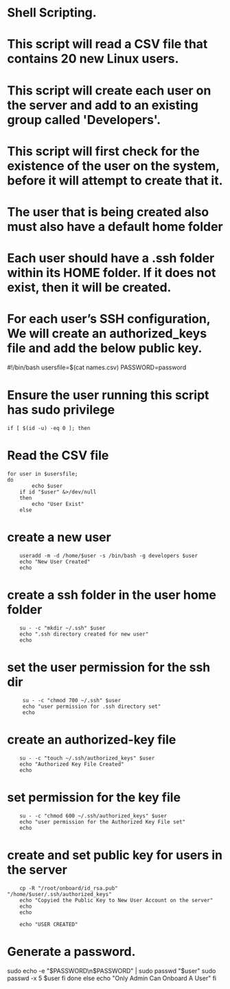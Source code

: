 # Shell Scripting.

# This script will read a CSV file that contains 20 new Linux users.

# This script will create each user on the server and add to an existing group called 'Developers'.

# This script will first check for the existence of the user on the system, before it will attempt to create that it.

# The user that is being created also must also have a default home folder

# Each user should have a .ssh folder within its HOME folder. If it does not exist, then it will be created.

# For each user’s SSH configuration, We will create an authorized_keys file and add the below public key.

#!/bin/bash
usersfile=$(cat names.csv)
PASSWORD=password

# Ensure the user running this script has sudo privilege

    if [ $(id -u) -eq 0 ]; then

# Read the CSV file

    for user in $usersfile;
    do
            echo $user
        if id "$user" &>/dev/null
        then
            echo "User Exist"
        else

# create a new user

        useradd -m -d /home/$user -s /bin/bash -g developers $user
        echo "New User Created"
        echo

# create a ssh folder in the user home folder

        su - -c "mkdir ~/.ssh" $user
        echo ".ssh directory created for new user"
        echo

# set the user permission for the ssh dir

         su - -c "chmod 700 ~/.ssh" $user
         echo "user permission for .ssh directory set"
         echo

# create an authorized-key file

        su - -c "touch ~/.ssh/authorized_keys" $user
        echo "Authorized Key File Created"
        echo

# set permission for the key file

        su - -c "chmod 600 ~/.ssh/authorized_keys" $user
        echo "user permission for the Authorized Key File set"
        echo

# create and set public key for users in the server

        cp -R "/root/onboard/id_rsa.pub" "/home/$user/.ssh/authorized_keys"
        echo "Copyied the Public Key to New User Account on the server"
        echo
        echo

        echo "USER CREATED"

# Generate a password.

sudo echo -e "$PASSWORD\n$PASSWORD" | sudo passwd "$user"
sudo passwd -x 5 $user
fi
done
else
echo "Only Admin Can Onboard A User"
fi
